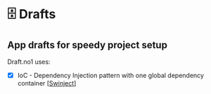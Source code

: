 # 🗄 Drafts
## App drafts for speedy project setup

Draft.no1 uses:

- [x] IoC - Dependency Injection pattern with one global dependency container [[Swinject](https://github.com/Swinject/Swinject)]
